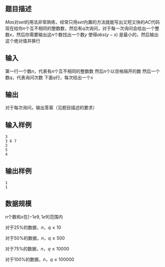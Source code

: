 ## 题目描述
$Mas$对$set$的用法非常熟练，经常只用$set$内置的方法就能写出又短又快的$AC$代码
现在给你$n$个互不相同的整数数，然后有$q$次询问，对于每一次询问会给出一个整数$x$，然后你需要输出这$n$个数找出一个数$y$
使得$abs(y - x)$ 是最小的，然后输出这个绝对值并换行

## 输入

第一行一个数$n$，代表有$n$个互不相同的整数数
然后$n$个以空格隔开的数
然后一个数$q$，代表询问次数
下面$q$行，每次给出一个$x$


## 输出
对于每次询问，输出答案（见题目描述的要求）

## 输入样例

```
3
3 6 7
2
5
4
```

## 输出样例

```
1
1
```

## 数据规模
$n$个数和$x$在$[-1e9, 1e9]$范围内

对于$25\%$的数据，$n ，q \leq 10$

对于$50\%$的数据，$n，q \leq 500$

对于$75\%$的数据，$n ，q \leq 10000$

对于$100\%$的数据，$n ，q \leq 100000$